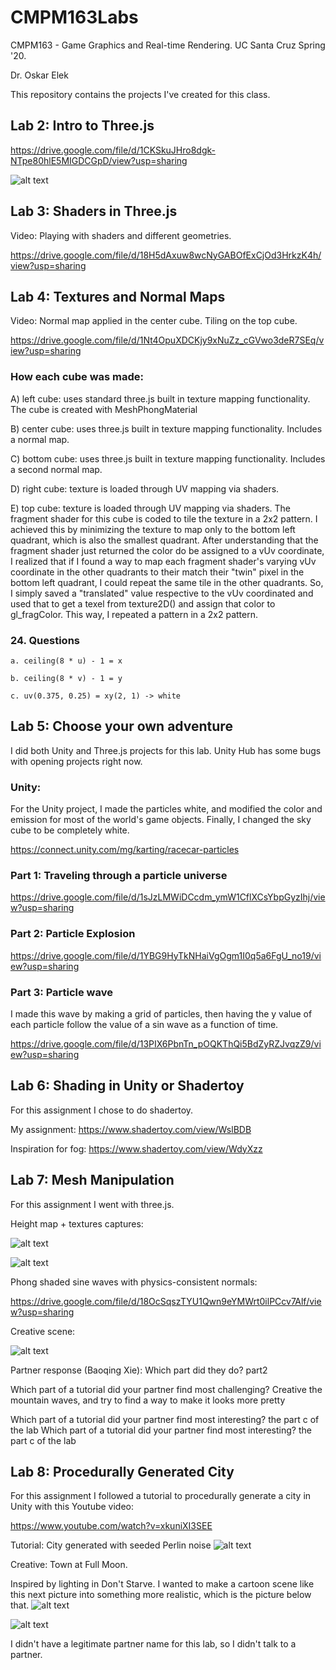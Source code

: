# CMPM163Labs
CMPM163 - Game Graphics and Real-time Rendering. UC Santa Cruz Spring '20.

Dr. Oskar Elek

This repository contains the projects I've created for this class.

## Lab 2: Intro to Three.js
https://drive.google.com/file/d/1CKSkuJHro8dgk-NTpe80hlE5MIGDCGpD/view?usp=sharing

![alt text](https://github.com/LawTam/CMPM163Labs/blob/master/Lab2/lab2_screenshot.png)


## Lab 3: Shaders in Three.js
Video: Playing with shaders and different geometries.

https://drive.google.com/file/d/18H5dAxuw8wcNyGABOfExCjOd3HrkzK4h/view?usp=sharing


## Lab 4: Textures and Normal Maps
Video: Normal map applied in the center cube. Tiling on the top cube.

https://drive.google.com/file/d/1Nt4OpuXDCKjy9xNuZz_cGVwo3deR7SEq/view?usp=sharing
    
    
### How each cube was made:

A) left cube: uses standard three.js built in texture mapping functionality. The cube is created with MeshPhongMaterial

B) center cube: uses three.js built in texture mapping functionality. Includes a normal map.

C) bottom cube: uses three.js built in texture mapping functionality. Includes a second normal map.

D) right cube: texture is loaded through UV mapping via shaders. 

E) top cube: texture is loaded through UV mapping via shaders. The fragment shader for this cube is coded to tile the texture in a 2x2 pattern. I achieved this by minimizing the texture to map only to the bottom left quadrant, which is also the smallest quadrant. After understanding that the fragment shader just returned the color do be assigned to a vUv coordinate, I realized that if I found a way to map each fragment shader's varying vUv coordinate in the other quadrants to their match their "twin" pixel in the bottom left quadrant, I could repeat the same tile in the other quadrants. So, I simply saved a "translated" value respective to the vUv coordinated and used that to get a texel from texture2D() and assign that color to gl_fragColor. This way, I repeated a pattern in a 2x2 pattern.

### 24. Questions

    a. ceiling(8 * u) - 1 = x
    
    b. ceiling(8 * v) - 1 = y
    
    c. uv(0.375, 0.25) = xy(2, 1) -> white
    
## Lab 5: Choose your own adventure
I did both Unity and Three.js projects for this lab. Unity Hub has some bugs with opening projects right now. 

### Unity: 
For the Unity project, I made the particles white, and modified the color and emission for most of the world's game objects. Finally, I changed the sky cube to be completely white.

https://connect.unity.com/mg/karting/racecar-particles

### Part 1: Traveling through a particle universe
https://drive.google.com/file/d/1sJzLMWiDCcdm_ymW1CflXCsYbpGyzIhj/view?usp=sharing

### Part 2: Particle Explosion
https://drive.google.com/file/d/1YBG9HyTkNHaiVgOgm1I0q5a6FgU_no19/view?usp=sharing

### Part 3: Particle wave
I made this wave by making a grid of particles, then having the y value of each particle follow the value of a sin wave as a function of time.

https://drive.google.com/file/d/13PIX6PbnTn_pOQKThQi5BdZyRZJvqzZ9/view?usp=sharing

## Lab 6: Shading in Unity or Shadertoy
For this assignment I chose to do shadertoy.

My assignment: https://www.shadertoy.com/view/WslBDB

Inspiration for fog: https://www.shadertoy.com/view/WdyXzz

## Lab 7: Mesh Manipulation
For this assignment I went with three.js.

Height map + textures captures:

![alt text](https://github.com/LawTam/CMPM163Labs/blob/master/Lab7/grad_volcano.png)

![alt text](https://github.com/LawTam/CMPM163Labs/blob/master/Lab7/rock_volcano.png)

Phong shaded sine waves with physics-consistent normals:

https://drive.google.com/file/d/18OcSqszTYU1Qwn9eYMWrt0ilPCcv7Alf/view?usp=sharing

Creative scene:

![alt text](https://github.com/LawTam/CMPM163Labs/blob/master/Lab7/creative.png)

Partner response (Baoqing Xie): 
Which part did they do? part2

Which part of a tutorial did your partner find most challenging? Creative the mountain waves, and try to find a way to make it looks more pretty

Which part of a tutorial did your partner find most interesting? the part c of the lab
Which part of a tutorial did your partner find most interesting? the part c of the lab

## Lab 8: Procedurally Generated City
For this assignment I followed a tutorial to procedurally generate a city in Unity with this Youtube video:

https://www.youtube.com/watch?v=xkuniXI3SEE 

Tutorial: City generated with seeded Perlin noise
![alt text](https://github.com/LawTam/CMPM163Labs/blob/master/Lab8/CityGenerator/tutorial.png)

Creative: Town at Full Moon. 

Inspired by lighting in Don't Starve. I wanted to make a cartoon scene like this next picture into something more realistic, which is the picture below that.
![alt text](https://github.com/LawTam/CMPM163Labs/blob/master/Lab8/dont_starve.jpg)

![alt text](https://github.com/LawTam/CMPM163Labs/blob/master/Lab8/creative.png)

I didn't have a legitimate partner name for this lab, so I didn't talk to a partner.
